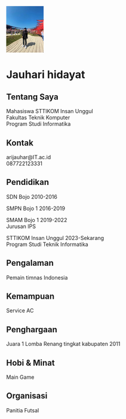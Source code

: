 <!DOCTYPE html>
<html lang="en">
<head>
    <meta charset="UTF-8">
    <meta http-equiv="X-UA-Compatible" content="IE=edge">
    <meta name="viewport" content="width=device-width, initial-scale=1.0">
    <title>CV Jauhari hidayat</title>
</head>
<body>
    <div class="container">
        <div class="main">
            <div class="foto">
                <img src="ariii.jpg" alt="Ari" width="100px" />
            </div>
            <div class="aboutme">
                <h1>Jauhari hidayat</h1>
                <h2>Tentang Saya</h2>
                Mahasiswa STTIKOM Insan Unggul <br />
                Fakultas Teknik Komputer <br />
                Program Studi Informatika <br />
            </div>
            <div class="clear"></div>
        </div>
        <div class="mainarea"></div>
        </section>
        <section>
            <div class="tittle">
            <h2>Kontak</h2>
            </div>
            <div class="content">
            arijauhar@IT.ac.id <br />
            087722123331
            </div>
        </section>
        <section>
            <div class="tittle">
            <h2>Pendidikan</h2>
            </div>
            <div class="content">
                <p>
                    SDN Bojo 2010-2016 <br  />
                <p>
                    SMPN Bojo 1 2016-2019 <br />
                <p>
                    SMAM Bojo 1 2019-2022 <br />
                    Jurusan IPS
                </p>
                <p>
                    STTIKOM Insan Unggul 2023-Sekarang <br />
                    Program Studi Teknik Informatika
                </p>
            </div>
        </section>
        <section>
            <div class="tittle">
            <h2>Pengalaman</h2>
            </div>
            <div class="content">
                <p>Pemain timnas Indonesia</p>
            </div>
        </section>
        <section>
            <div class="tittle">
            <h2>Kemampuan</h2>
            </div>
            <div class="content">
                <p>Service AC</p>
            </div>
        </section>
        <section>
            <div class="tittle">
            <h2>Penghargaan</h2>
            </div>
            <div class="content">
                <p>Juara 1 Lomba Renang tingkat kabupaten 2011</p>
            </div>
        </section>
        <section>
            <div class="tittle">
            <h2>Hobi & Minat</h2>
            </div>
            <div class="content">
                <p>Main Game</p>
            </div>
        </section>
        <section>
            <div class="tittle">
            <h2>Organisasi</h2>
            </div>
            <div class="content">
                <p>Panitia Futsal</p>
</body>
</html>
